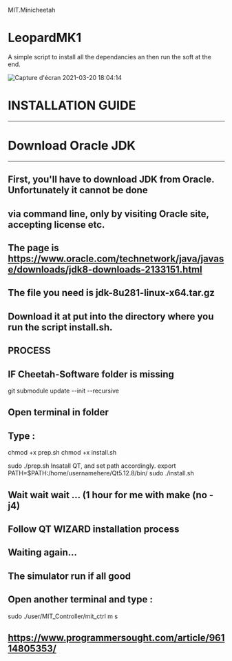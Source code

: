 
MIT.Minicheetah
# LeopardMK1

A simple script to install all the dependancies an then run the soft at the end.

![Capture d'écran 2021-03-20 18:04:14](https://user-images.githubusercontent.com/55119049/111878045-bdfd4280-89a6-11eb-96f7-cec409605927.png)

# INSTALLATION GUIDE
------------------

# Download Oracle JDK
---------------------
## First, you'll have to download JDK from Oracle. Unfortunately it cannot be done
## via command line, only by visiting Oracle site, accepting license etc.
## The page is https://www.oracle.com/technetwork/java/javase/downloads/jdk8-downloads-2133151.html
## The file you need is jdk-8u281-linux-x64.tar.gz
## Download it at put into the directory where you run the script install.sh.


PROCESS
--------
## IF Cheetah-Software folder is missing
git submodule update --init --recursive


## Open terminal in folder
## Type :

chmod +x prep.sh
chmod +x install.sh

sudo ./prep.sh
Insatall QT, and set path accordingly. 
export PATH=$PATH:/home/usernamehere/Qt5.12.8/bin/
sudo ./install.sh

## Wait wait wait ... (1 hour for me with make (no -j4)

## Follow QT WIZARD installation process

## Waiting again...

## The simulator run if all good

## Open another terminal and type :

sudo ./user/MIT_Controller/mit_ctrl m s    

## https://www.programmersought.com/article/96114805353/ 
## 
